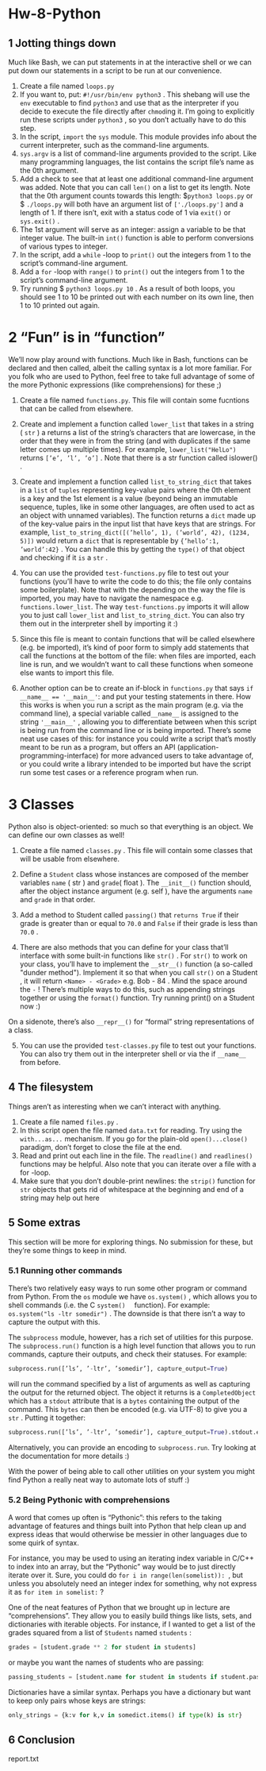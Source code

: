 # Hw-8-Python

## 1 Jotting things down
Much like Bash, we can put statements in at the interactive shell or we can put down our statements in a script to be run at our convenience.

1. Create a file named `loops.py`
2. If you want to, put: `#!/usr/bin/env python3` . This shebang will use the `env` executable to find `python3` and use that as the interpreter if you decide to execute the file directly after `chmod`ing it. I’m going to explicitly run these scripts under `python3` , so you don’t actually have to do this step.
3. In the script, `import` the `sys` module. This module provides info about the current interpreter, such as the
command-line arguments.
4. `sys.argv` is a list of command-line arguments provided to the script. Like many programming languages, the list contains the script file’s name as the 0th argument.
5. Add a check to see that at least one additional command-line argument was added. Note that you can call `len()` on a list to get its length. Note that the 0th argument counts towards this length: $`python3 loops.py` or $ `./loops.py` will both have an argument list of `['./loops.py']` and a length of 1.
If there isn’t, exit with a status code of 1 via `exit()` or `sys.exit()` .
6. The 1st argument will serve as an integer: assign a variable to be that integer value. The built-in `int()` function is able to perform conversions of various types to integer.
7. In the script, add a `while` -loop to `print()` out the integers from 1 to the script’s command-line argument.
8. Add a `for` -loop with `range()` to `print()` out the integers from 1 to the script’s command-line argument.
9. Try running $ `python3 loops.py 10` . As a result of both loops, you should see 1 to 10 be printed out with each number on its own line, then 1 to 10 printed out again.

# 2 “Fun” is in “function”
We’ll now play around with functions. Much like in Bash, functions can be declared and then called, albeit the calling syntax is a lot more familiar. For you folk who are used to Python, feel free to take full advantage of some of the more Pythonic expressions (like comprehensions) for these ;)

1. Create a file named `functions.py`. This file will contain some fucntions that can be called from elsewhere.
2. Create and implement a function called `lower_list` that takes in a string ( `str` ) a returns a list of the string’s characters that are lowercase, in the order that they were in from the string (and with duplicates if the same letter comes up multiple times). For example, `lower_list("HelLo")` returns `[’e’, ’l’, ’o’]` . Note that there is a str function called islower() .
3. Create and implement a function called `list_to_string_dict` that takes in a `list` of `tuples` representing key-value pairs where the 0th element is a key and the 1st element is a value (beyond being an immutable sequence, tuples, like in some other languages, are often used to act as an object with unnamed variables). The function returns a `dict` made up of the key-value pairs in the input list that have keys that are strings. For example, `list_to_string_dict([(’hello’, 1), (’world’, 42), (1234, 5)])` would return a `dict` that is representable by `{’hello’:1, ’world’:42}` . You can handle this by getting the `type()` of that object and checking if it `is` a `str` .
4. You can use the provided `test-functions.py` file to test out your functions (you’ll have to write the code to do this; the file only contains some boilerplate). Note that with the depending on the way the file is imported, you may have to navigate the namespace e.g. `functions.lower_list`. The way `test-functions.py` imports it will allow you to just call `lower_list` and `list_to_string_dict`. You can also try them out in the interpreter shell by importing it :)

5. Since this file is meant to contain functions that will be called elsewhere (e.g. be imported), it’s kind of poor form to simply add statements that call the functions at the bottom of the file: when files are imported, each line is run, and we wouldn’t want to call these functions when someone else wants to import this file.
6. Another option can be to create an if-block in `functions.py` that says `if __name__ == '__main__'`: and put your testing statements in there. How this works is when you run a script as the main program (e.g. via the command line), a special variable called`__name__` is assigned to the string `'__main__'` , allowing you to differentiate between when this script is being run from the command line or is being imported. There’s some neat use cases of this: for instance you could write a script that’s mostly meant to be run as a program, but offers an API (application-programming-interface) for more advanced users to take advantage of, or you could write a library intended to be imported but have the script run some test cases or a reference program when run.

# 3 Classes
Python also is object-oriented: so much so that everything is an object. We can define our own classes as well!

1. Create a file named `classes.py` . This file will contain some classes that will be usable from elsewhere.

2. Define a `Student` class whose instances are composed of the member variables `name` ( str ) and `grade`( float ). The `__init__()` function should, after the object instance argument (e.g. self ), have the arguments `name` and `grade` in that order.

3. Add a method to Student called `passing()` that `returns True` if their grade is greater than or equal to `70.0` and `False` if their grade is less than `70.0` .

4. There are also methods that you can define for your class that’ll interface with some built-in functions like `str()` . For `str()` to work on your class, you’ll have to implement the `__str__()` function (a so-called "dunder method"). Implement it so that when you call `str()` on a Student , it will return `<Name> - <Grade>` e.g. Bob - 84 . Mind the space around the `-` ! There’s multiple ways to do this, such as appending strings together or using the `format()` function. Try running print() on a Student now :)

  On a sidenote, there’s also `__repr__()` for “formal” string representations of a class. 

5. You can use the provided `test-classes.py` file to test out your functions. You can also try them out in the interpreter shell or via the if `__name__` from before.

## 4 The filesystem

Things aren’t as interesting when we can’t interact with anything.

1. Create a file named `files.py` .
2. In this script open the file named `data.txt` for reading. Try using the `with...as...` mechanism. If you go for the plain-old `open()...close() `paradigm, don’t forget to close the file at the end.
3. Read and print out each line in the file. The `readline()` and `readlines()` functions may be helpful. Also note that you can iterate over a file with a for -loop.
4. Make sure that you don’t double-print newlines: the `strip()` function for `str` objects that gets rid of whitespace at the beginning and end of a string may help out here

## 5 Some extras
This section will be more for exploring things. No submission for these, but they’re some things to keep in mind.

### 5.1 Running other commands

There’s two relatively easy ways to run some other program or command from Python. From the `os` module we have `os.system()` , which allows you to shell commands (i.e. the C `system()  ` function). For example:
`os.system("ls -ltr somedir")` . The downside is that there isn’t a way to capture the output with this.

The `subprocess` module, however, has a rich set of utilities for this purpose. The `subprocess.run()` function is a high level function that allows you to run commands, capture their outputs, and check their statuses. For example: 

```python
subprocess.run([’ls’, ’-ltr’, ’somedir’], capture_output=True)
```

 will run the command specified by a list of arguments as well as capturing the output for the returned object. The object it returns is a `CompletedObject` which has a `stdout` attribute that is a `bytes` containing the output of the command. This `bytes` can then be encoded (e.g. via UTF-8) to give you a `str` .
Putting it together:

```python
subprocess.run([’ls’, ’-ltr’, ’somedir’], capture_output=True).stdout.encode(’utf-8’)
```

Alternatively, you can provide an encoding to `subprocess.run`. Try looking at the documentation for more details :)

With the power of being able to call other utilities on your system you might find Python a really neat way to automate lots of stuff :)

### 5.2 Being Pythonic with comprehensions

A word that comes up often is “Pythonic”: this refers to the taking advantage of features and things built into Python that help clean up and express ideas that would otherwise be messier in other languages due to some quirk of syntax.

For instance, you may be used to using an iterating index variable in C/C++ to index into an array, but the “Pythonic” way would be to just directly iterate over it. Sure, you could do `for i in range(len(somelist)): `, but unless you absolutely need an integer index for something, why not express it as `for item in somelist:` ?

One of the neat features of Python that we brought up in lecture are “comprehensions”. They allow you to easily build things like lists, sets, and dictionaries with iterable objects. For instance, if I wanted to get a list of the grades squared from a list of `Students` named `students` :

```python
grades = [student.grade ** 2 for student in students]
```

or maybe you want the names of students who are passing:

```python
passing_students = [student.name for student in students if student.passing()]
```

Dictionaries have a similar syntax. Perhaps you have a dictionary but want to keep only pairs whose keys are strings:

```python
only_strings = {k:v for k,v in somedict.items() if type(k) is str}
```

## 6 Conclusion

report.txt

